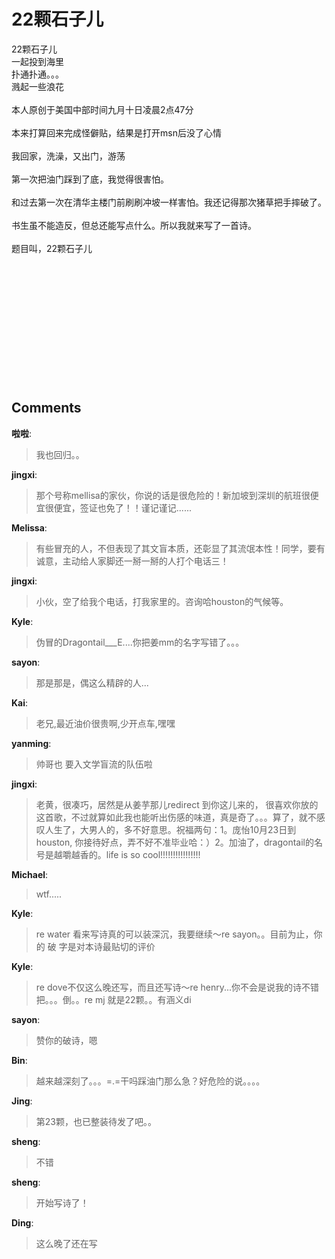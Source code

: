 # 22颗石子儿

<div id="msgcns!9884D0A402622CB2!1386" class="bvMsg"><div>22颗石子儿</div>
<div>一起投到海里</div>
<div>扑通扑通。。。</div>
<div>溅起一些浪花</div>
<div> </div>
<div>本人原创于美国中部时间九月十日凌晨2点47分</div>
<div> </div>
<div>本来打算回来完成怪僻贴，结果是打开msn后没了心情</div>
<div> </div>
<div>我回家，洗澡，又出门，游荡</div>
<div> </div>
<div>第一次把油门踩到了底，我觉得很害怕。</div>
<div> </div>
<div>和过去第一次在清华主楼门前刷刷冲坡一样害怕。我还记得那次猪草把手摔破了。</div>
<div> </div>
<div>书生虽不能造反，但总还能写点什么。所以我就来写了一首诗。</div>
<div> </div>
<div>题目叫，22颗石子儿</div>
<div> </div>
<div> </div>
<div> </div>
<div> </div>
<div> </div>
<div> </div>
<div> </div>
<div> </div>
<div> </div>
<div> </div>
<div> </div>
<div> </div></div>

## Comments

**啦啦**:
> 我也回归。。

**jingxi**:
> 那个号称mellisa的家伙，你说的话是很危险的！新加坡到深圳的航班很便宜很便宜，签证也免了！！谨记谨记......

**Melissa**:
> 有些冒充的人，不但表现了其文盲本质，还彰显了其流氓本性！同学，要有诚意，主动给人家脚还一掰一掰的人打个电话三！

**jingxi**:
> 小伙，空了给我个电话，打我家里的。咨询哈houston的气候等。

**Kyle**:
> 伪冒的Dragontail___E....你把姜mm的名字写错了。。。

**sayon**:
> 那是那是，偶这么精辟的人...

**Kai**:
> 老兄,最近油价很贵啊,少开点车,嘿嘿

**yanming**:
> 帅哥也 要入文学盲流的队伍啦

**jingxi**:
> 老黄，很凑巧，居然是从姜芋那儿redirect 到你这儿来的， 很喜欢你放的这首歌，不过就算如此我也能听出伤感的味道，真是奇了。。。算了，就不感叹人生了，大男人的，多不好意思。祝福两句：1。庞怡10月23日到houston, 你接待好点，弄不好不准毕业哈：）2。加油了，dragontail的名号是越嚼越香的。life is so cool!!!!!!!!!!!!!!!!

**Michael**:
> wtf.....

**Kyle**:
> re water 看来写诗真的可以装深沉，我要继续～re sayon。。目前为止，你的 破 字是对本诗最贴切的评价

**Kyle**:
> re dove不仅这么晚还写，而且还写诗～re henry...你不会是说我的诗不错把。。。倒。。re mj 就是22颗。。有涵义di

**sayon**:
> 赞你的破诗，嗯

**Bin**:
> 越来越深刻了。。。=.=干吗踩油门那么急？好危险的说。。。。

**Jing**:
> 第23颗，也已整装待发了吧。。

**sheng**:
> 不错

**sheng**:
> 开始写诗了！

**Ding**:
> 这么晚了还在写

